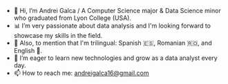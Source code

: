 - 👋 Hi, I’m Andrei Galca / A Computer Science major & Data Science minor who graduated from Lyon College (USA).
- 📊 I’m very passionate about data analysis and I'm looking forward to showcase my skills in the field.
- 👀 Also, to mention that I'm trilingual: Spanish 🇪🇸, Romanian 🇷🇴, and English 🏴󠁧󠁢󠁥󠁮󠁧󠁿.
- 🌱 I’m eager to learn new technologies and grow as a data analyst every day.
- 📫 How to reach me: andreigalca16@gmail.com

<!---
AndreiG16/AndreiG16 is a ✨ special ✨ repository because its `README.md` (this file) appears on your GitHub profile.
You can click the Preview link to take a look at your changes.
--->
